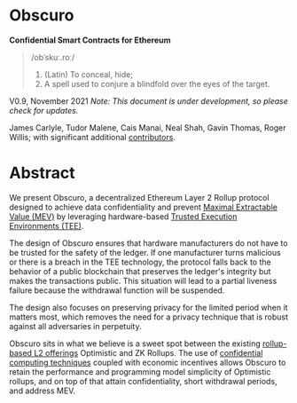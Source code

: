 # Obscuro
**Confidential Smart Contracts for Ethereum**

> /obˈskuː.roː/
> 1. (Latin) To conceal, hide;
> 2. A spell used to conjure a blindfold over the eyes of the target.

V0.9, November 2021 
_Note: This document is under development, so please check for updates._

James Carlyle, Tudor Malene, Cais Manai, Neal Shah, Gavin Thomas, Roger Willis; with significant additional [contributors](./appendix.md#contributors).

# Abstract
We present Obscuro, a decentralized Ethereum Layer 2 Rollup protocol designed to achieve data confidentiality and prevent [Maximal Extractable Value (MEV)](https://ethereum.org/en/developers/docs/mev/) by leveraging hardware-based [Trusted Execution Environments (TEE)](https://en.wikipedia.org/wiki/Trusted_execution_environment).

The design of Obscuro ensures that hardware manufacturers do not have to be trusted for the safety of the ledger. If one manufacturer turns malicious or there is a breach in the TEE technology, the protocol falls back to the behavior of a public blockchain that preserves the ledger's integrity but makes the transactions public. This situation will lead to a partial liveness failure because the withdrawal function will be suspended.

The design also focuses on preserving privacy for the limited period when it matters most, which removes the need for a privacy technique that is robust against all adversaries in perpetuity.

Obscuro sits in what we believe is a sweet spot between the existing [rollup-based L2 offerings](https://ethereum.org/en/developers/docs/scaling/layer-2-rollups/) Optimistic and ZK Rollups. The use of [confidential computing techniques](https://www.intel.co.uk/content/www/uk/en/security/confidential-computing.html) coupled with economic incentives allows Obscuro to retain the performance and programming model simplicity of Optimistic rollups, and on top of that attain confidentiality, short withdrawal periods, and address MEV.
